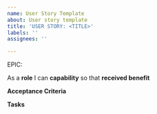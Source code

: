 ```yaml
---
name: User Story Template
about: User story template
title: 'USER STORY: <TITLE>'
labels: ''
assignees: ''

---
```


EPIC: <epic>

As a **role** I can **capability** so that **received benefit**

**Acceptance Criteria**

**Tasks**
